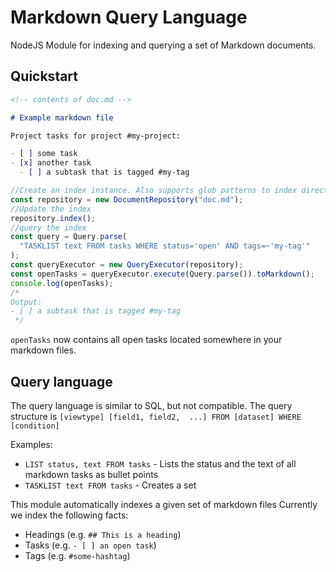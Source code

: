 # Markdown Query Language

NodeJS Module for indexing and querying a set of Markdown documents.

## Quickstart

```markdown
<!-- contents of doc.md -->

# Example markdown file

Project tasks for project #my-project:

- [ ] some task
- [x] another task
  - [ ] a subtask that is tagged #my-tag
```

```typescript
//Create an index instance. Also supports glob patterns to index directories.
const repository = new DocumentRepository("doc.md");
//Update the index
repository.index();
//query the index
const query = Query.parse(
  "TASKLIST text FROM tasks WHERE status='open' AND tags=~'my-tag'"
);
const queryExecutor = new QueryExecutor(repository);
const openTasks = queryExecutor.execute(Query.parse()).toMarkdown();
console.log(openTasks);
/*
Output:
- [ ] a subtask that is tagged #my-tag
 */
```

`openTasks` now contains all open tasks located somewhere in your markdown files.

## Query language

The query language is similar to SQL, but not compatible. The query structure is
`[viewtype] [field1, field2,  ...] FROM [dataset] WHERE [condition]`

Examples:

- `LIST status, text FROM tasks` - Lists the status and the text of all markdown tasks as bullet points
- `TASKLIST text FROM tasks` - Creates a set

This module automatically indexes a given set of markdown files
Currently we index the following facts:

- Headings (e.g. `## This is a heading`)
- Tasks (e.g. `- [ ] an open task`)
- Tags (e.g. `#some-hashtag`)
